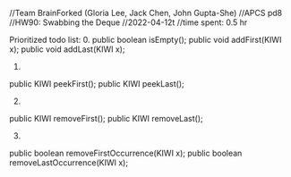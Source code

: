 //Team BrainForked (Gloria Lee, Jack Chen, John Gupta-She)
//APCS pd8
//HW90: Swabbing the Deque
//2022-04-12t
//time spent: 0.5  hr

Prioritized todo list:
0. 
public boolean isEmpty();
public void addFirst(KIWI x);
public void addLast(KIWI x); 

1.
public KIWI peekFirst();
public KIWI peekLast();

2.
public KIWI removeFirst();
public KIWI removeLast();

3.
public boolean removeFirstOccurrence(KIWI x);
public boolean removeLastOccurrence(KIWI x);


